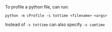 To profile a python file, can run:

```
python -m cProfile -s tottime <filename> <args>
```

Instead of `-s tottime` can also specify `-s cumtime`

